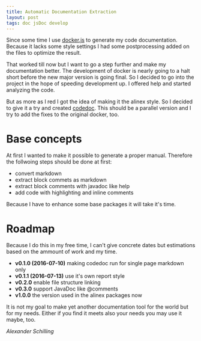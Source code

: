 ```yaml
---
title: Automatic Documentation Extraction
layout: post
tags: doc jsDoc develop
---
```


Since some time I use [docker.js](https://github.com/jbt/docker) to generate my
code documentation. Because it lacks some style settings I had some postprocessing
added on the files to optimize the result.

That worked till now but I want to go a step further and make my documentation better.
The development of docker is nearly going to a halt short before the new major
version is going final. So I decided to go into the project in the hope of speeding
development up. I offered help and started analyzing the code.

But as more as I red I got the idea of making it the alinex style. So I decided
to give it a try and created [codedoc](http://alinex.github.io/node-codedoc). This
should be a parallel version and I try to add the fixes to the original docker, too.


Base concepts
==================================================================
At first I wanted to make it possible to generate a proper manual. Therefore
the follwoing steps should be done at first:

- convert markdown
- extract block commets as markdown
- extract block comments with javadoc like help
- add code with highlighting and inline comments

Because I have to enhance some base packages it will take it's time.


Roadmap
==================================================================

Because I do this in my free time, I can't give concrete dates but estimations based
on the ammount of work and my time.

- __v0.1.0 (2016-07-10)__
  making codedoc run for single page markdown only
- __v0.1.1 (2016-07-13)__
  use it's own report style
- __v0.2.0__
  enable file structure linking
- __v0.3.0__
  support JavaDoc like @comments
- __v1.0.0__
  the version used in the alinex packages now


It is not my goal to make yet another documentation tool for the world but for my needs.
Either if you find it meets also your needs you may use it maybe, too.

_Alexander Schilling_
